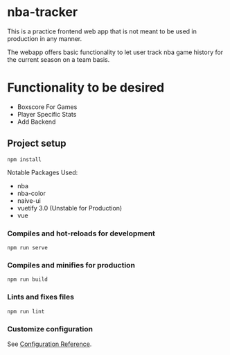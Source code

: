 # nba-tracker
This is a practice frontend web app that is not meant to be used in production in any manner. 

The webapp offers basic functionality to let user track nba game history for the current season on a team basis.

# Functionality to be desired 

- Boxscore For Games
- Player Specific Stats 
- Add Backend

## Project setup
```
npm install
```
Notable Packages Used: 
- nba
- nba-color
- naive-ui
- vuetify 3.0 (Unstable for Production)
- vue

### Compiles and hot-reloads for development
```
npm run serve
```

### Compiles and minifies for production
```
npm run build
```

### Lints and fixes files
```
npm run lint
```

### Customize configuration
See [Configuration Reference](https://cli.vuejs.org/config/).
